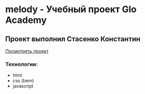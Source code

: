 # melody - Учебный проект  Glo Academy
## Проект выполнил Стасенко Константин

<a href="https://webdevkonstantin.github.io/melody/">Посмотреть проект</a>

### Технологии:
- html
- css (bem)
- javascript